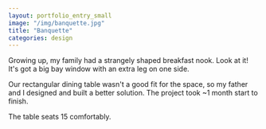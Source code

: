 ```yaml
---
layout: portfolio_entry_small
image: "/img/banquette.jpg"
title: "Banquette"
categories: design
---
```


Growing up, my family had a strangely shaped breakfast
nook. Look at it! It's got a big bay window with an extra leg on one side.

Our rectangular dining table wasn't a good fit for the space, so my father and I
designed and built a better solution. The project took ~1 month start to finish.

The table seats 15 comfortably.

